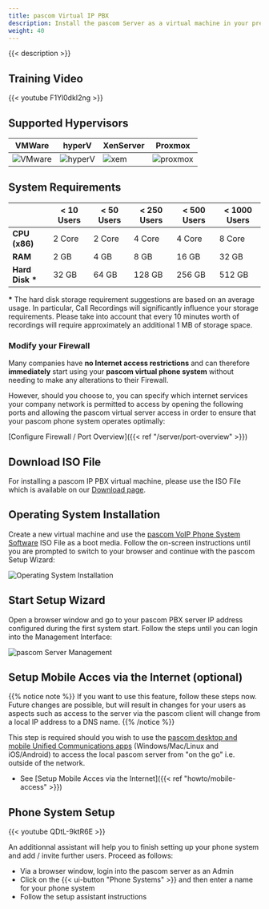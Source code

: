```yaml
---
title: pascom Virtual IP PBX
description: Install the pascom Server as a virtual machine in your preferred Hypervisor.
weight: 40
---
```


{{< description >}}

## Training Video

{{< youtube F1Yl0dkI2ng  >}}

## Supported Hypervisors

|VMWare|hyperV|XenServer|Proxmox|
|---|---|---|---|
|![VMware](vm_vmware.jpg)|![hyperV](vm_hyperv.png)|![xem](vm_xen.png)|![proxmox](vm_proxmox.png)|

## System Requirements

|   |< 10 Users|< 50 Users|< 250 Users|< 500 Users|< 1000 Users|
|---|---|---|---|---|---|
|**CPU (x86)**|2 Core| 2 Core|4 Core| 4 Core|8 Core|
|**RAM**|2 GB|4 GB |8 GB|16 GB|32 GB|
|**Hard Disk \***|32 GB|64 GB|128 GB|256 GB|512 GB|

**\*** The hard disk storage requirement suggestions are based on an average usage. In particular, Call Recordings will significantly influence your storage requirements. Please take into account that every 10 minutes worth of recordings will require approximately an additional 1 MB of storage space.

### Modify your Firewall

Many companies have **no Internet access restrictions** and can therefore **immediately** start using your **pascom virtual phone system** without needing to make any alterations to their Firewall.

However, should you choose to, you can specify which internet services your company network is permitted to access by opening the following ports and allowing the pascom virtual server access in order to ensure that your pascom phone system operates optimally:

[Configure Firewall / Port Overview]({{< ref "/server/port-overview" >}})

## Download ISO File

For installing a pascom IP PBX virtual machine, please use the ISO File which is available on our [Download page](https://www.pascom.net/en/downloads/ "pascom Virtual VoIP Phone System Software download").

## Operating System Installation

Create a new virtual machine and use the [pascom VoIP Phone System Software](https://www.pascom.net/en/business-phone-system/ "pascom IP PBX VoIP Software") ISO File as a boot media. Follow the on-screen instructions until you are prompted to switch to your browser and continue with the pascom Setup Wizard:

![Operating System Installation](tui.png "pascom IP PBX Installation GUI")

## Start Setup Wizard

Open a browser window and go to your pascom PBX server IP address configured during the first system start. Follow the steps until you can login into the Management Interface:

![pascom Server Management](management.png "pascom VoIP Phone System Installation Management UI")

## Setup Mobile Acces via the Internet (optional)

{{% notice note %}}
If you want to use this feature, follow these steps now. Future changes are possible, but will result in changes for your users as aspects such as access to the server via the pascom client will change from a local IP address to a DNS name. 
{{% /notice %}}

This step is required should you wish to use the [pascom desktop and mobile Unified Communications apps](https://www.pascom.net/en/business-phone-system/unified-communications/ "pascom UC business phone systems") (Windows/Mac/Linux and iOS/Android) to access the local pascom server from "on the go" i.e. outside of the network. 

 * See [Setup Mobile Acces via the Internet]({{< ref "howto/mobile-access" >}})

## Phone System Setup

{{< youtube QDtL-9ktR6E  >}}

An additionnal assistant will help you to finish setting up your phone system and add / invite further users.
Proceed as follows: 

* Via a browser window, login into the pascom server as an Admin
* Click on the {{< ui-button "Phone Systems" >}} and then enter a name for your phone system
* Follow the setup assistant instructions
